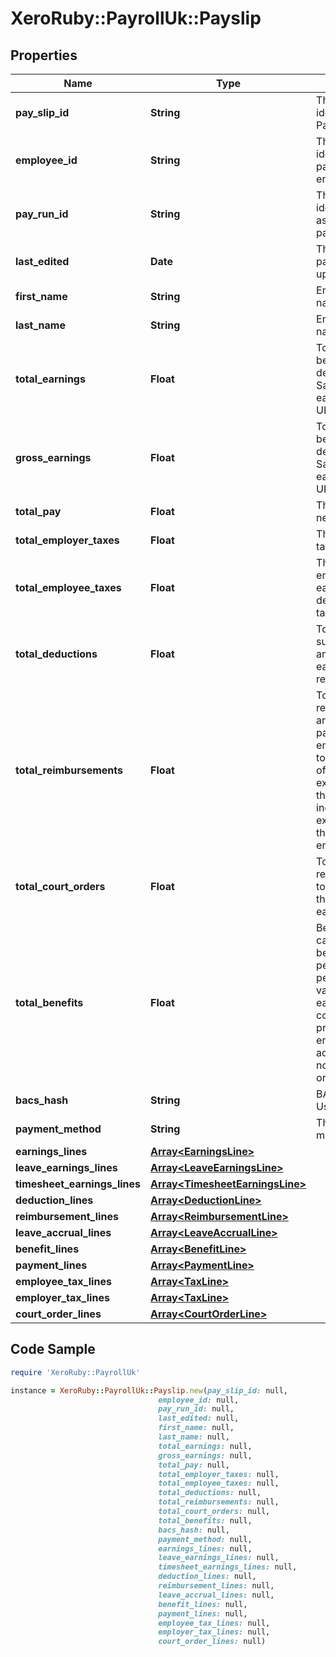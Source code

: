# XeroRuby::PayrollUk::Payslip

## Properties

Name | Type | Description | Notes
------------ | ------------- | ------------- | -------------
**pay_slip_id** | **String** | The Xero identifier for a Payslip | [optional] 
**employee_id** | **String** | The Xero identifier for payroll employee | [optional] 
**pay_run_id** | **String** | The Xero identifier for the associated payrun | [optional] 
**last_edited** | **Date** | The date payslip was last updated | [optional] 
**first_name** | **String** | Employee first name | [optional] 
**last_name** | **String** | Employee last name | [optional] 
**total_earnings** | **Float** | Total earnings before any deductions. Same as gross earnings for UK. | [optional] 
**gross_earnings** | **Float** | Total earnings before any deductions. Same as total earnings for UK. | [optional] 
**total_pay** | **Float** | The employee net pay | [optional] 
**total_employer_taxes** | **Float** | The employer&#39;s tax obligation | [optional] 
**total_employee_taxes** | **Float** | The part of an employee&#39;s earnings that is deducted for tax purposes | [optional] 
**total_deductions** | **Float** | Total amount subtracted from an employee&#39;s earnings to reach total pay | [optional] 
**total_reimbursements** | **Float** | Total reimbursements are nontaxable payments to an employee used to repay out-of-pocket expenses when the person incurs those expenses through employment | [optional] 
**total_court_orders** | **Float** | Total amounts required by law to subtract from the employee&#39;s earnings | [optional] 
**total_benefits** | **Float** | Benefits (also called fringe benefits, perquisites or perks) are various non-earnings compensations provided to employees in addition to their normal earnings or salaries | [optional] 
**bacs_hash** | **String** | BACS Service User Number | [optional] 
**payment_method** | **String** | The payment method code | [optional] 
**earnings_lines** | [**Array&lt;EarningsLine&gt;**](EarningsLine.md) |  | [optional] 
**leave_earnings_lines** | [**Array&lt;LeaveEarningsLine&gt;**](LeaveEarningsLine.md) |  | [optional] 
**timesheet_earnings_lines** | [**Array&lt;TimesheetEarningsLine&gt;**](TimesheetEarningsLine.md) |  | [optional] 
**deduction_lines** | [**Array&lt;DeductionLine&gt;**](DeductionLine.md) |  | [optional] 
**reimbursement_lines** | [**Array&lt;ReimbursementLine&gt;**](ReimbursementLine.md) |  | [optional] 
**leave_accrual_lines** | [**Array&lt;LeaveAccrualLine&gt;**](LeaveAccrualLine.md) |  | [optional] 
**benefit_lines** | [**Array&lt;BenefitLine&gt;**](BenefitLine.md) |  | [optional] 
**payment_lines** | [**Array&lt;PaymentLine&gt;**](PaymentLine.md) |  | [optional] 
**employee_tax_lines** | [**Array&lt;TaxLine&gt;**](TaxLine.md) |  | [optional] 
**employer_tax_lines** | [**Array&lt;TaxLine&gt;**](TaxLine.md) |  | [optional] 
**court_order_lines** | [**Array&lt;CourtOrderLine&gt;**](CourtOrderLine.md) |  | [optional] 

## Code Sample

```ruby
require 'XeroRuby::PayrollUk'

instance = XeroRuby::PayrollUk::Payslip.new(pay_slip_id: null,
                                 employee_id: null,
                                 pay_run_id: null,
                                 last_edited: null,
                                 first_name: null,
                                 last_name: null,
                                 total_earnings: null,
                                 gross_earnings: null,
                                 total_pay: null,
                                 total_employer_taxes: null,
                                 total_employee_taxes: null,
                                 total_deductions: null,
                                 total_reimbursements: null,
                                 total_court_orders: null,
                                 total_benefits: null,
                                 bacs_hash: null,
                                 payment_method: null,
                                 earnings_lines: null,
                                 leave_earnings_lines: null,
                                 timesheet_earnings_lines: null,
                                 deduction_lines: null,
                                 reimbursement_lines: null,
                                 leave_accrual_lines: null,
                                 benefit_lines: null,
                                 payment_lines: null,
                                 employee_tax_lines: null,
                                 employer_tax_lines: null,
                                 court_order_lines: null)
```


